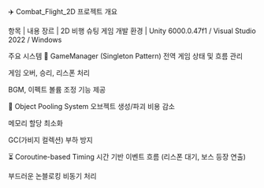 ✈️ Combat_Flight_2D
프로젝트 개요

항목 | 내용
장르 | 2D 비행 슈팅 게임
개발 환경 | Unity 6000.0.47f1 / Visual Studio 2022 / Windows

주요 시스템
🎯 GameManager (Singleton Pattern)
전역 게임 상태 및 흐름 관리

게임 오버, 승리, 리스폰 처리

BGM, 이펙트 볼륨 조정 기능 제공

💾 Object Pooling System
오브젝트 생성/파괴 비용 감소

메모리 할당 최소화

GC(가비지 컬렉션) 부하 방지

⏳ Coroutine-based Timing
시간 기반 이벤트 흐름 (리스폰 대기, 보스 등장 연출)

부드러운 논블로킹 비동기 처리

